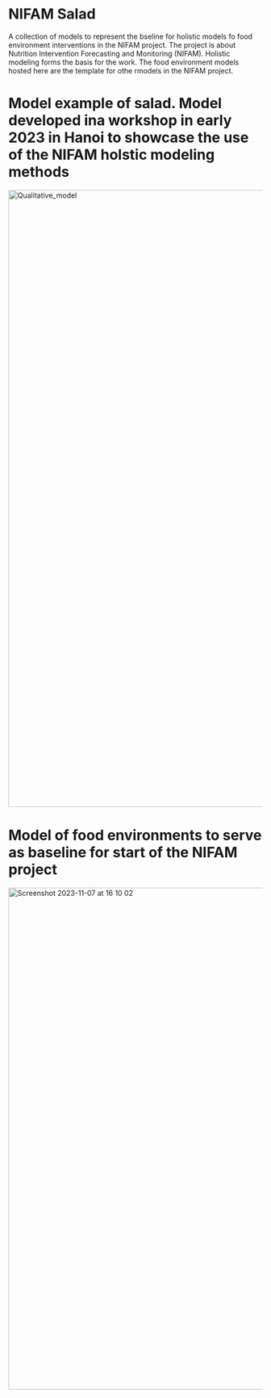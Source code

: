 # NIFAM Salad
A collection of models to represent the bseline for holistic models fo food environment interventions in the NIFAM project. The project is about Nutrition Intervention Forecasting and Monitoring (NIFAM). Holistic modeling forms the basis for the work. The food environment models hosted here are the template for othe rmodels in the NIFAM project.

# Model example of salad. Model developed ina workshop in early 2023 in Hanoi to showcase the use of the NIFAM holstic modeling methods

<img width="1223" alt="Qualitative_model" src="https://github.com/CWWhitney/NIFAM_salad/assets/19190662/85b22038-82fc-400c-b477-cddc924f4e93">

# Model of food environments to serve as baseline for start of the NIFAM project

<img width="995" alt="Screenshot 2023-11-07 at 16 10 02" src="https://github.com/CWWhitney/NIFAM_salad/assets/19190662/c96c352c-0d61-4c9e-9539-a8063c56219c">
